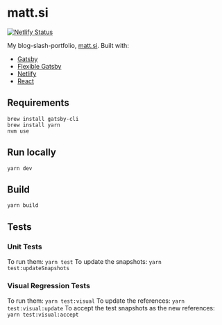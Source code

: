 # matt.si

[![Netlify Status](https://api.netlify.com/api/v1/badges/dcadbc17-697b-4194-9871-cab8ba07309a/deploy-status)](https://app.netlify.com/sites/mattsi/deploys)

My blog-slash-portfolio, [matt.si](https://matt.si). Built with:

* [Gatsby](https://www.gatsbyjs.org/)
* [Flexible Gatsby](https://github.com/wangonya/flexible-gatsby/)
* [Netlify](https://www.netlify.com)
* [React](https://reactjs.org/)

## Requirements

```(bash)
brew install gatsby-cli
brew install yarn
nvm use
```

## Run locally

`yarn dev`

## Build

`yarn build`

## Tests

### Unit Tests

To run them: `yarn test`
To update the snapshots: `yarn test:updateSnapshots`

### Visual Regression Tests

To run them: `yarn test:visual`
To update the references: `yarn test:visual:update`
To accept the test snapshots as the new references: `yarn test:visual:accept`
